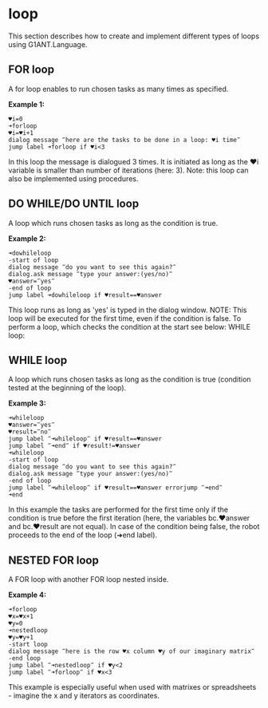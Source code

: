 # loop

This section describes how to create and implement different types of loops using G1ANT.Language.

## FOR loop

A for loop enables to run chosen tasks as many times as specified.

**Example 1:**

```text
♥i=0 
➜forloop
♥i=♥i+1
dialog message ‴here are the tasks to be done in a loop: ♥i time‴
jump label ➜forloop if ♥i<3
```

In this loop the message is dialogued 3 times. It is initiated as long as the ♥i variable is smaller than number of iterations \(here: 3\). Note: this loop can also be implemented using procedures.

## DO WHILE/DO UNTIL loop

A loop which runs chosen tasks as long as the condition is true.

**Example 2:**

```text
➜dowhileloop
-start of loop
dialog message ‴do you want to see this again?‴
dialog.ask message ‴type your answer:(yes/no)‴
♥answer=‴yes‴
-end of loop
jump label ➜dowhileloop if ♥result==♥answer
```

This loop runs as long as 'yes' is typed in the dialog window. NOTE: This loop will be executed for the first time, even if the condition is false. To perform a loop, which checks the condition at the start see below: WHILE loop:

## WHILE loop

A loop which runs chosen tasks as long as the condition is true \(condition tested at the beginning of the loop\).

**Example 3:**

```text
➜whileloop
♥answer=‴yes‴
♥result=‴no‴
jump label ‴➜whileloop‴ if ♥result==♥answer
jump label ‴➜end‴ if ♥result!=♥answer
➜whileloop
-start of loop
dialog message ‴do you want to see this again?‴
dialog.ask message ‴type your answer:(yes/no)‴
-end of loop
jump label ‴➜whileloop‴ if ♥result==♥answer errorjump ‴➜end‴
➜end
```

In this example the tasks are performed for the first time only if the condition is true before the first iteration \(here, the variables bc.♥answer and bc.♥result are not equal\). In case of the condition being false, the robot proceeds to the end of the loop \(➜end label\).

## NESTED FOR loop

A FOR loop with another FOR loop nested inside.

**Example 4:**

```text
➜forloop
♥x=♥x+1
♥y=0 
➜nestedloop
♥y=♥y+1
-start loop
dialog message ‴here is the row ♥x column ♥y of our imaginary matrix‴
-end loop
jump label ‴➜nestedloop‴ if ♥y<2
jump label ‴➜forloop‴ if ♥x<3
```

This example is especially useful when used with matrixes or spreadsheets - imagine the x and y iterators as coordinates.

